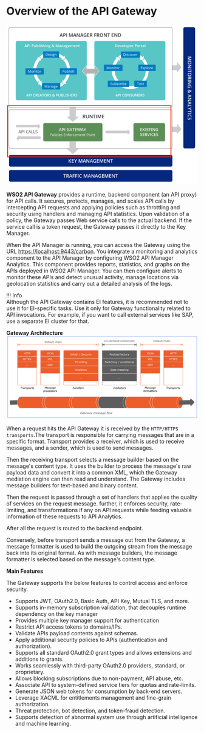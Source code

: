# Overview of the API Gateway

[![API-M overview](../../assets/img/learn/apim-overview.png)](../../assets/img/learn/apim-overview.png)

**WSO2 API Gateway** provides a runtime, backend component (an API proxy) for API calls.
It secures, protects, manages, and scales API calls by intercepting API requests and applying policies such as throttling and security using handlers and managing API statistics.
Upon validation of a policy, the Gateway passes Web service calls to the actual backend. If the service call is a token request, the Gateway passes it directly to the Key Manager.

When the API Manager is running, you can access the Gateway using the URL [https://localhost:9443/carbon](https://localhost:9443/carbon). You integrate a monitoring and analytics component to the API Manager by configuring WSO2 API Manager Analytics. This component provides reports, statistics, and graphs on the APIs deployed in WSO2 API Manager. You can then configure alerts to monitor these APIs and detect unusual activity, manage locations via geolocation statistics and carry out a detailed analysis of the logs.

!!! Info    
    Although the API Gateway contains EI features, it is recommended not to use it for EI-specific tasks. Use it only for Gateway functionality related to API invocations. For example, if you want to call external services like SAP, use a separate EI cluster for that.

**Gateway Architecture**
[![Gateway overview](../../assets/img/learn/gateway-overview.png)](../../assets/img/learn/gateway-overview.png)

When a request hits the API Gateway it is received by the `HTTP/HTTPS transports`.The transport is responsible for carrying messages that are in a specific format.
Transport provides a receiver, which is used to receive messages, and a sender, which is used to send messages.

Then the receiving transport selects a message builder based on the message's content type. It uses the builder to process the message's raw payload data and convert it into a common XML, which the Gateway mediation engine can then read and understand. The Gateway includes message builders for text-based and binary content.

Then the request is passed through a set of handlers that applies the quality of services on the request message.
further, it enforces security, rate-limiting, and transformations if any on API requests while feeding valuable information of these requests to API Analytics.

After all the request is routed to the backend endpoint.

Conversely, before transport sends a message out from the Gateway, a message formatter is used to build the outgoing stream from the message back into its original format. As with message builders, the message formatter is selected based on the message's content type.

**Main Features**

The Gateway supports the below features to control access and enforce security.

* Supports JWT, OAuth2.0, Basic Auth, API Key, Mutual TLS, and more.
* Supports in-memory subscription validation, that decouples runtime dependency on the key manager
* Provides multiple key manager support for authentication
* Restrict API access tokens to domains/IPs.
* Validate APIs payload contents against schemas.
* Apply additional security policies to APIs (authentication and authorization).
* Supports all standard OAuth2.0 grant types and allows extensions and additions to grants.
* Works seamlessly with third-party OAuth2.0 providers, standard, or proprietary.
* Allows blocking subscriptions due to non-payment, API abuse, etc.
* Associate API to system-defined service tiers for quotas and rate-limits.
* Generate JSON web tokens for consumption by back-end servers.
* Leverage XACML for entitlements management and fine-grain authorization.
* Threat protection, bot detection, and token-fraud detection.
* Supports detection of abnormal system use through artificial intelligence and machine learning.
